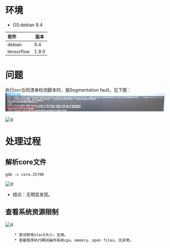 # 环境

* OS:debian 9.4

| 软件   | 版本  |
| :------- | ---- |
| debian     | 9.4   |
| tensorflow | 1.9.0 |



# 问题

执行ocr合同清单检测脚本时，报Segmentation fault，见下图：
![d](.\\imgs\\Segmentation.png)

![d](E:\\git\\AI2020\\problem\\OCR_Segmentation_fault\\core_file.png)

# 处理过程

## 解析core文件

```shell
gdb -c core.25700
```

![d](E:\\git\\AI2020\\problem\\OCR_Segmentation_fault\\gdb1.png)

* 结论：无明显发现。

## 查看系统资源限制

![d](E:\\git\\AI2020\\problem\\OCR_Segmentation_fault\\ulimit.png)

		* 尝试修改stack大小，无用。
		* 查看程序执行期间操作系统cpu、memory、open files，无异常。





